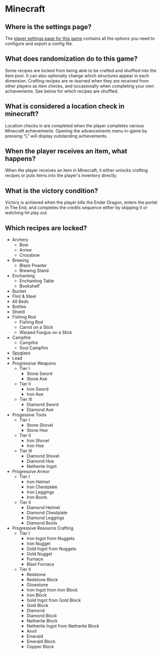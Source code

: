 # Minecraft

## Where is the settings page?

The [player settings page for this game](../player-settings) contains all the options you need to configure and export a
config file.

## What does randomization do to this game?

Some recipes are locked from being able to be crafted and shuffled into the item pool. It can also optionally change which
structures appear in each dimension. Crafting recipes are re-learned when they are received from other players as item
checks, and occasionally when completing your own achievements. See below for which recipes are shuffled.

## What is considered a location check in minecraft?

Location checks in are completed when the player completes various Minecraft achievements. Opening the advancements menu
in-game by pressing "L" will display outstanding achievements.

## When the player receives an item, what happens?

When the player receives an item in Minecraft, it either unlocks crafting recipes or puts items into the player's
inventory directly.

## What is the victory condition?

Victory is achieved when the player kills the Ender Dragon, enters the portal in The End, and completes the credits
sequence either by skipping it or watching hit play out.

## Which recipes are locked?

* Archery
  * Bow
  * Arrow
  * Crossbow
* Brewing
  * Blaze Powder
  * Brewing Stand
* Enchanting
  * Enchanting Table
  * Bookshelf
* Bucket
* Flint & Steel
* All Beds
* Bottles
* Shield
* Fishing Rod
  * Fishing Rod
  * Carrot on a Stick
  * Warped Fungus on a Stick
* Campfire
  * Campfire
  * Soul Campfire
* Spyglass
* Lead
* Progressive Weapons
  * Tier I
    * Stone Sword
    * Stone Axe
  * Tier II
    * Iron Sword
    * Iron Axe
  * Tier III
    * Diamond Sword
    * Diamond Axe
* Progessive Tools
  * Tier I
    * Stone Shovel
    * Stone Hoe
  * Tier II
    * Iron Shovel
    * Iron Hoe
  * Tier III
    * Diamond Shovel
    * Diamond Hoe
    * Netherite Ingot
* Progressive Armor
  * Tier I
    * Iron Helmet
    * Iron Chestplate
    * Iron Leggings
    * Iron Boots
  * Tier II
    * Diamond Helmet
    * Diamond Chestplate
    * Diamond Leggings
    * Diamond Boots
* Progressive Resource Crafting
  * Tier I
    * Iron Ingot from Nuggets
    * Iron Nugget
    * Gold Ingot from Nuggets
    * Gold Nugget
    * Furnace
    * Blast Furnace
  * Tier II
    * Redstone
    * Redstone Block
    * Glowstone
    * Iron Ingot from Iron Block
    * Iron Block
    * Gold Ingot from Gold Block
    * Gold Block
    * Diamond
    * Diamond Block
    * Netherite Block
    * Netherite Ingot from Netherite Block
    * Anvil
    * Emerald
    * Emerald Block
    * Copper Block
